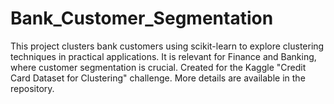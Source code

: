 # Bank_Customer_Segmentation
This project clusters bank customers using scikit-learn to explore clustering techniques in practical applications. It is relevant for Finance and Banking, where customer segmentation is crucial. Created for the Kaggle "Credit Card Dataset for Clustering" challenge. More details are available in the repository.
